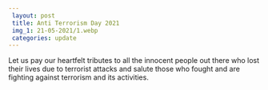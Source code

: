 ```yaml
---
 layout: post	
 title: Anti Terrorism Day 2021
 img_1: 21-05-2021/1.webp
 categories: update
---
```


Let us pay our heartfelt tributes to all the innocent people out there who lost their lives due to terrorist attacks and salute those who fought and are fighting against terrorism and its activities.
